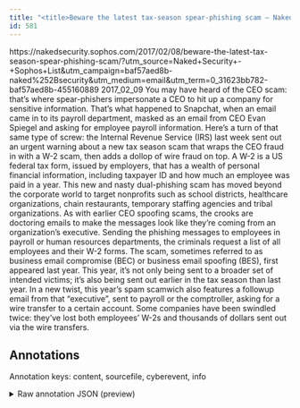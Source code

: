 ```yaml
---
title: "<title>Beware the latest tax-season spear-phishing scam – Naked Security</title>"
id: 581
---
```


<title>Beware the latest tax-season spear-phishing scam – Naked Security</title>
<source> https://nakedsecurity.sophos.com/2017/02/08/beware-the-latest-tax-season-spear-phishing-scam/?utm_source=Naked+Security+-+Sophos+List&utm_campaign=baf57aed8b-naked%252Bsecurity&utm_medium=email&utm_term=0_31623bb782-baf57aed8b-455160889 </source>
<date> 2017_02_09 </date>
<text>
You may have heard of the CEO scam: that’s where spear-phishers impersonate a CEO to hit up a company for sensitive information.
That’s what happened to Snapchat, when an email came in to its payroll department, masked as an email from CEO Evan Spiegel and asking for employee payroll information.
Here’s a turn of that same type of screw: the Internal Revenue Service (IRS) last week sent out an urgent warning about a new tax season scam that wraps the CEO fraud in with a W-2 scam, then adds a dollop of wire fraud on top.
A W-2 is a US federal tax form, issued by employers, that has a wealth of personal financial information, including taxpayer ID and how much an employee was paid in a year.
This new and nasty dual-phishing scam has moved beyond the corporate world to target nonprofits such as school districts, healthcare organizations, chain restaurants, temporary staffing agencies and tribal organizations.
As with earlier CEO spoofing scams, the crooks are doctoring emails to make the messages look like they’re coming from an organization’s executive.
Sending the phishing messages to employees in payroll or human resources departments, the criminals request a list of all employees and their W-2 forms.
The scam, sometimes referred to as business email compromise (BEC) or business email spoofing (BES), first appeared last year.
This year, it’s not only being sent to a broader set of intended victims; it’s also being sent out earlier in the tax season than last year.
In a new twist, this year’s spam scamwich also features a followup email from that “executive”, sent to payroll or the comptroller, asking for a wire transfer to a certain account.
Some companies have been swindled twice: they’ve lost both employees’ W-2s and thousands of dollars sent out via the wire transfers.
</text>



## Annotations

Annotation keys: content, sourcefile, cyberevent, info

<details>
<summary>Raw annotation JSON (preview)</summary>

```json
{
  "content": "You may have heard of the CEO scam: that\u2019s where spear-phishers impersonate a CEO to hit up a company for sensitive information. That\u2019s what happened to Snapchat, when an email came in to its payroll department, masked as an email from CEO Evan Spiegel and asking for employee payroll information. Here\u2019s a turn of that same type of screw: the Internal Revenue Service (IRS) last week sent out an urgent warning about a new tax season scam that wraps the CEO fraud in with a W-2 scam, then adds a dollop of wire fraud on top. A W-2 is a US federal tax form, issued by employers, that has a wealth of personal financial information, including taxpayer ID and how much an employee was paid in a year. This new and nasty dual-phishing scam has moved beyond the corporate world to target nonprofits such as school districts, healthcare organizations, chain restaurants, temporary staffing agencies and tribal organizations. As with earlier CEO spoofing scams, the crooks are doctoring emails to make the messages look like they\u2019re coming from an organization\u2019s executive. Sending the phishing messages to employees in payroll or human resources departments, the criminals request a list of all employees and their W-2 forms. The scam, sometimes referred to as business email compromise (BEC) or business email spoofing (BES), first appeared last year. This year, it\u2019s not only being sent to a broader set of intended victims; it\u2019s also being sent out earlier in the tax season than last year. In a new twist, this year\u2019s spam scamwich also features a followup email from that \u201cexecutive\u201d, sent to payroll or the comptroller, asking for a wire transfer to a certain account. Some companies have been swindled twice: they\u2019ve lost both employees\u2019 W-2s and thousands of dollars sent out via the wire transfers.",
  "sourcefile": "581.txt",
  "cyberevent": {
    "hopper": [
      {
        "index": 0,
        "relation": "Same",
        "events": [
          {
            "index": "E3",
            "type": "Attack",
            "realis": "Actual",
            "nugget": {
              "startOffset": 177,
              "index": "T11",
              "endOffset": 184,
              "text": "came in"
            },
            "argument": [
              {
                "index": "T12",
                "text": "an email",
                "endOffset": 176,
                "role": {
                  "type": "Tool"
                },
                "startOffset": 168,
                "type": "File"
              },
              {
                "index": "T14",
                "external_reference": {
                  "wikidataid": "Q333618"
                },
                "endOffset": 161,
                "role": {
                  "type": "Victim"
                },
                "text": "Snapchat",
                "startOffset": 153,
                "type": "Organization"
              },
              {
                "index": "T13",
                "text": "its payroll department",
                "endOffset": 210,
                "role": {
                  "type": "Victim"
                },
                "startOffset": 188,
                "type": "Organization"
              }
            ],
            "subtype": "Phishing"
          },
          {
            "index": "E4",
            "type": "Attack",
            "realis": "Actual",
            "nugget": {
              "startOffset": 212,
              "index": "T15",
              "endOffset": 221,
              "text": "masked as"
            },
            "argument": [
              {
                "index": "T16",
                "external_reference": {
                  "wikidataid": "Q484876"
                },
                "endOffset": 252,
                "role": {
                  "type": "Trusted-Entity"
                },
                "text": "CEO Evan Spiegel",
                "startOffset": 236,
     
```
</details>
